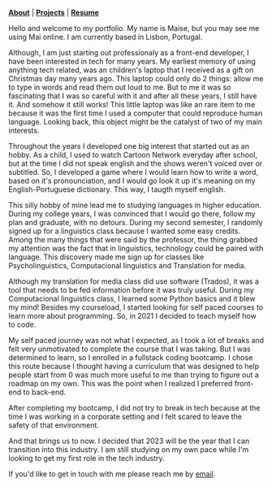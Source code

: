 <b>[About](./about.html)</b> | <b>[Projects](./projects.html)</b> | <b>[Resume](./resume.html)</b>

Hello and welcome to my portfolio. My name is Maise, but you may see me using Mai online. I am currently based in Lisbon, Portugal.

Although, I am just starting out professionaly as a front-end developer, I have been interested in tech for many years. My earliest memory of using anything tech related, was an children's laptop that I received as a gift on Christmas day many years ago. This laptop could only do 2 things: allow me to type in words and read them out loud to me. But to me it was so fascinating that I was so careful with it and after all these years, I still have it. And somehow it still works!
This little laptop was like an rare item to me because it was the first time I used a computer that could reproduce human language. 
Looking back, this object might be the catalyst of two of my main interests. 

Throughout the years I developed one big interest that started out as an hobby. As a child, I used to watch Cartoon Network everyday after school, but at the time I did not speak english and the shows weren't voiced over or subtitled. So, I developed a game where I would learn how to write a word, based on it's pronounciation, and I would go look it up it's meaning on my English-Portuguese dictionary. This way, I taugth myself english.

This silly hobby of mine lead me to studying languages in higher education. During my college years, I was convinced that I would go there, follow my plan and graduate, with no detours.
During my second semester, I randomly signed up for a linguistics class because I wanted some easy credits. 
Among the many things that were said by the professor, the thing grabbed my attention was the fact that in linguistics, technology could be paired with language. This discovery made me sign up for classes like Psycholinguistics, Computacional linguistics and Translation for media.

Although my translation for media class did use software (Trados), it was a tool that needs to be fed information before it was truly useful.
During my Computacional linguistics class, I learned some Python basics and it blew my mind! Besides my courseload, I started looking for self paced courses to learn more about programming. So, in 2021 I decided to teach myself how to code.

My self paced journey was not what I expected, as I took a lot of breaks and felt very unmotivated to complete the course that I was taking. But I was determined to learn, so I enrolled in a fullstack coding bootcamp. I chose this route because I thought having a curriculum that was designed to help people start from 0 was much more useful to me than trying to figure out a roadmap on my own. This was the point when I realized I preferred front-end to back-end. 

After completing my bootcamp, I did not try to break in tech because at the time I was working in a corporate setting and I felt scared to leave the safety of that environment. 

And that brings us to now. I decided that 2023 will be the year that I can transition into this industry.
I am still studying on my own pace while I'm looking to get my first role in the tech industry.


If you'd like to get in touch with me please reach me by [email](mailto:maise.b.costa@gmail.com).
